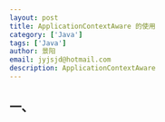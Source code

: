 ```yaml
---
layout: post
title: ApplicationContextAware 的使用
category: ['Java']
tags: ['Java']
author: 景阳
email: jyjsjd@hotmail.com
description: ApplicationContextAware
---
```


## 一、
